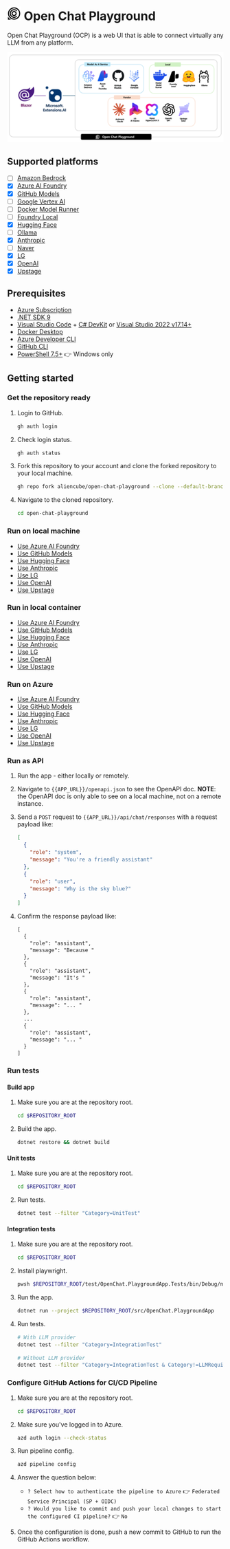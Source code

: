 # <img src="./assets/icon-transparent.svg" alt="Icon for OpenChat Playground" width="32" /> Open Chat Playground

Open Chat Playground (OCP) is a web UI that is able to connect virtually any LLM from any platform.

![OpenChat Playground - hero image](./images/ocp-hero.png)

## Supported platforms

- [ ] [Amazon Bedrock](https://docs.aws.amazon.com/bedrock)
- [x] [Azure AI Foundry](https://learn.microsoft.com/azure/ai-foundry/what-is-azure-ai-foundry)
- [x] [GitHub Models](https://docs.github.com/github-models/about-github-models)
- [ ] [Google Vertex AI](https://cloud.google.com/vertex-ai/docs)
- [ ] [Docker Model Runner](https://docs.docker.com/ai/model-runner)
- [ ] [Foundry Local](https://learn.microsoft.com/azure/ai-foundry/foundry-local/what-is-foundry-local)
- [x] [Hugging Face](https://huggingface.co/docs)
- [ ] [Ollama](https://github.com/ollama/ollama/tree/main/docs)
- [x] [Anthropic](https://docs.anthropic.com)
- [ ] [Naver](https://api.ncloud-docs.com/docs/ai-naver-clovastudio-summary)
- [x] [LG](https://github.com/LG-AI-EXAONE)
- [x] [OpenAI](https://openai.com/api)
- [x] [Upstage](https://console.upstage.ai/docs/getting-started)

## Prerequisites

- [Azure Subscription](https://azure.microsoft.com/free)
- [.NET SDK 9](https://dotnet.microsoft.com/download/dotnet/9.0)
- [Visual Studio Code](https://code.visualstudio.com/) + [C# DevKit](https://marketplace.visualstudio.com/items?itemName=ms-dotnettools.csdevkit) or [Visual Studio 2022 v17.14+](https://visualstudio.com/vs)
- [Docker Desktop](https://docs.docker.com/desktop/)
- [Azure Developer CLI](https://learn.microsoft.com/azure/developer/azure-developer-cli/install-azd)
- [GitHub CLI](https://cli.github.com/)
- [PowerShell 7.5+](https://learn.microsoft.com/powershell/scripting/install/installing-powershell) 👉 Windows only

## Getting started

### Get the repository ready

1. Login to GitHub.

    ```bash
    gh auth login
    ```

1. Check login status.

    ```bash
    gh auth status
    ```

1. Fork this repository to your account and clone the forked repository to your local machine.

    ```bash
    gh repo fork aliencube/open-chat-playground --clone --default-branch-only
    ```

1. Navigate to the cloned repository.

    ```bash
    cd open-chat-playground
    ```

### Run on local machine

- [Use Azure AI Foundry](./docs/azure-ai-foundry.md#run-on-local-machine)
- [Use GitHub Models](./docs/github-models.md#run-on-local-machine)
- [Use Hugging Face](./docs/hugging-face.md#run-on-local-machine)
- [Use Anthropic](./docs/anthropic.md#run-on-local-machine)
- [Use LG](./docs/lg.md#run-on-local-machine)
- [Use OpenAI](./docs/openai.md#run-on-local-machine)
- [Use Upstage](./docs/upstage.md#run-on-local-machine)

### Run in local container

- [Use Azure AI Foundry](./docs/azure-ai-foundry.md#run-in-local-container)
- [Use GitHub Models](./docs/github-models.md#run-in-local-container)
- [Use Hugging Face](./docs/hugging-face.md#run-in-local-container)
- [Use Anthropic](./docs/anthropic.md#run-in-local-container)
- [Use LG](./docs/lg.md#run-in-local-container)
- [Use OpenAI](./docs/openai.md#run-in-local-container)
- [Use Upstage](./docs/upstage.md#run-in-local-container)

### Run on Azure

- [Use Azure AI Foundry](./docs/azure-ai-foundry.md#run-on-azure)
- [Use GitHub Models](./docs/github-models.md#run-on-azure)
- [Use Hugging Face](./docs/hugging-face.md#run-on-azure)
- [Use Anthropic](./docs/anthropic.md#run-on-azure)
- [Use LG](./docs/lg.md#run-on-azure)
- [Use OpenAI](./docs/openai.md#run-on-azure)
- [Use Upstage](./docs/upstage.md#run-on-azure)

### Run as API

1. Run the app - either locally or remotely.
1. Navigate to `{{APP_URL}}/openapi.json` to see the OpenAPI doc. **NOTE**: the OpenAPI doc is only able to see on a local machine, not on a remote instance.
1. Send a `POST` request to `{{APP_URL}}/api/chat/responses` with a request payload like:

    ```json
    [
      {
        "role": "system",
        "message": "You're a friendly assistant"
      },
      {
        "role": "user",
        "message": "Why is the sky blue?"
      }
    ]
    ```

1. Confirm the response payload like:

    ```jsonc
    [
      {
        "role": "assistant",
        "message": "Because "
      },
      {
        "role": "assistant",
        "message": "It's "
      },
      {
        "role": "assistant",
        "message": "... "
      },
      ...
      {
        "role": "assistant",
        "message": "... "
      }
    ]
    ```

### Run tests

#### Build app

1. Make sure you are at the repository root.

    ```bash
    cd $REPOSITORY_ROOT
    ```

1. Build the app.

    ```bash
    dotnet restore && dotnet build
    ```

#### Unit tests

1. Make sure you are at the repository root.

    ```bash
    cd $REPOSITORY_ROOT
    ```

1. Run tests.

    ```bash
    dotnet test --filter "Category=UnitTest"
    ```

#### Integration tests

1. Make sure you are at the repository root.

    ```bash
    cd $REPOSITORY_ROOT
    ```

1. Install playwright.

    ```bash
    pwsh $REPOSITORY_ROOT/test/OpenChat.PlaygroundApp.Tests/bin/Debug/net{YOUR_VERSION}/playwright.ps1 install
    ```

1. Run the app.

    ```bash
    dotnet run --project $REPOSITORY_ROOT/src/OpenChat.PlaygroundApp
    ```

1. Run tests.

    ```bash
    # With LLM provider
    dotnet test --filter "Category=IntegrationTest"
    ```

    ```bash
    # Without LLM provider
    dotnet test --filter "Category=IntegrationTest & Category!=LLMRequired"
    ```

### Configure GitHub Actions for CI/CD Pipeline

1. Make sure you are at the repository root.

    ```bash
    cd $REPOSITORY_ROOT
    ```

1. Make sure you've logged in to Azure.

    ```bash
    azd auth login --check-status
    ```

1. Run pipeline config.

    ```bash
    azd pipeline config
    ```

1. Answer the question below:

   - `? Select how to authenticate the pipeline to Azure` 👉 `Federated Service Principal (SP + OIDC)`
   - `? Would you like to commit and push your local changes to start the configured CI pipeline?` 👉 `No`

1. Once the configuration is done, push a new commit to GitHub to run the GitHub Actions workflow.
